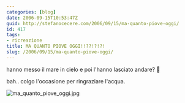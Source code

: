 ```yaml
---
categories: [blog]
date: 2006-09-15T10:53:47Z
guid: http://stefanocecere.com/2006/09/15/ma-quanto-piove-oggi/
id: 417
tags:
- ricreazione
title: MA QUANTO PIOVE OGGI!!??!?!?!
slug: /2006/09/15/ma-quanto-piove-oggi/
---
```


hanno messo il mare in cielo e poi l'hanno lasciato andare? 🙂

bah.. colgo l'occasione per ringraziare l'acqua.
  
<img alt="ma_quanto_piove_oggi.jpg" id="image416" src="http://stefanocecere.com/wp-content/uploads/sites/3/2006/09/ma_quanto_piove_oggi.jpg" />